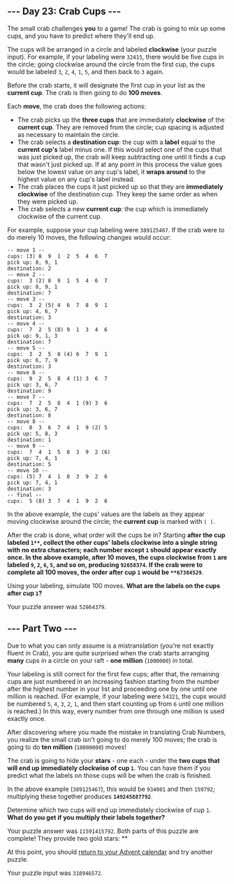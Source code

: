 
## --- Day 23: Crab Cups ---
The small crab challenges **you** to a game! The crab is going to mix up some cups, and you have to predict where they'll end up.

The cups will be arranged in a circle and labeled **clockwise** (your puzzle input). For example, if your labeling were `32415`, there would be five cups in the circle; going clockwise around the circle from the first cup, the cups would be labeled `3`, `2`, `4`, `1`, `5`, and then back to `3` again.

Before the crab starts, it will designate the first cup in your list as the **current cup**. The crab is then going to do **100 moves**.

Each **move**, the crab does the following actions:

 - The crab picks up the **three cups** that are immediately **clockwise** of the **current cup**. They are removed from the circle; cup spacing is adjusted as necessary to maintain the circle.
 - The crab selects a **destination cup**: the cup with a **label** equal to the **current cup's** label minus one. If this would select one of the cups that was just picked up, the crab will keep subtracting one until it finds a cup that wasn't just picked up. If at any point in this process the value goes below the lowest value on any cup's label, it **wraps around** to the highest value on any cup's label instead.
 - The crab places the cups it just picked up so that they are **immediately clockwise** of the destination cup. They keep the same order as when they were picked up.
 - The crab selects a new **current cup**: the cup which is immediately clockwise of the current cup.

For example, suppose your cup labeling were `389125467`. If the crab were to do merely 10 moves, the following changes would occur:
```
-- move 1 --
cups: (3) 8  9  1  2  5  4  6  7 
pick up: 8, 9, 1
destination: 2
-- move 2 --
cups:  3 (2) 8  9  1  5  4  6  7 
pick up: 8, 9, 1
destination: 7
-- move 3 --
cups:  3  2 (5) 4  6  7  8  9  1 
pick up: 4, 6, 7
destination: 3
-- move 4 --
cups:  7  2  5 (8) 9  1  3  4  6 
pick up: 9, 1, 3
destination: 7
-- move 5 --
cups:  3  2  5  8 (4) 6  7  9  1 
pick up: 6, 7, 9
destination: 3
-- move 6 --
cups:  9  2  5  8  4 (1) 3  6  7 
pick up: 3, 6, 7
destination: 9
-- move 7 --
cups:  7  2  5  8  4  1 (9) 3  6 
pick up: 3, 6, 7
destination: 8
-- move 8 --
cups:  8  3  6  7  4  1  9 (2) 5 
pick up: 5, 8, 3
destination: 1
-- move 9 --
cups:  7  4  1  5  8  3  9  2 (6)
pick up: 7, 4, 1
destination: 5
-- move 10 --
cups: (5) 7  4  1  8  3  9  2  6 
pick up: 7, 4, 1
destination: 3
-- final --
cups:  5 (8) 3  7  4  1  9  2  6 
```

In the above example, the cups' values are the labels as they appear moving clockwise around the circle; the **current cup** is marked with `( )`.

After the crab is done, what order will the cups be in? Starting **after the cup labeled `1**`, collect the other cups' labels clockwise into a single string with no extra characters; each number except `1` should appear exactly once. In the above example, after 10 moves, the cups clockwise from `1` are labeled `9`, `2`, `6`, `5`, and so on, producing **`92658374`**. If the crab were to complete all 100 moves, the order after cup `1` would be `**67384529`**.

Using your labeling, simulate 100 moves. **What are the labels on the cups after cup `1`?**

Your puzzle answer was `52864379`.
## --- Part Two ---
Due to what you can only assume is a mistranslation (you're not exactly fluent in Crab), you are quite surprised when the crab starts arranging **many** cups in a circle on your raft - **one million** (`1000000`) in total.

Your labeling is still correct for the first few cups; after that, the remaining cups are just numbered in an increasing fashion starting from the number after the highest number in your list and proceeding one by one until one million is reached. (For example, if your labeling were `54321`, the cups would be numbered `5`, `4`, `3`, `2`, `1`, and then start counting up from `6` until one million is reached.) In this way, every number from one through one million is used exactly once.

After discovering where you made the mistake in translating Crab Numbers, you realize the small crab isn't going to do merely 100 moves; the crab is going to do **ten million** (`10000000`) moves!

The crab is going to hide your **stars** - one each - under the **two cups that will end up immediately clockwise of cup `1`**. You can have them if you predict what the labels on those cups will be when the crab is finished.

In the above example (`389125467`), this would be `934001` and then `159792`; multiplying these together produces **`149245887792`**.

Determine which two cups will end up immediately clockwise of cup `1`. **What do you get if you multiply their labels together?**

Your puzzle answer was `11591415792`.
Both parts of this puzzle are complete! They provide two gold stars: **

At this point, you should [return to your Advent calendar](https://adventofcode.com/2020) and try another puzzle.

Your puzzle input was `318946572`.
